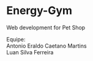 # Energy-Gym
Web development for Pet Shop

Equipe: \
Antonio Eraldo Caetano Martins \
Luan Silva Ferreira
